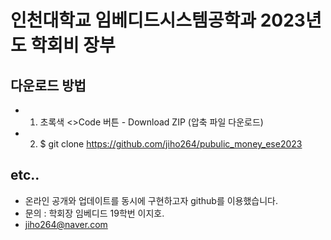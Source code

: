 # 인천대학교 임베디드시스템공학과 2023년도 학회비 장부

## 다운로드 방법
- 1. 초록색 <>Code 버튼 - Download ZIP (압축 파일 다운로드)
- 2. $ git clone https://github.com/jiho264/pubulic_money_ese2023

## etc..
- 온라인 공개와 업데이트를 동시에 구현하고자 github를 이용했습니다.
- 문의 : 학회장 임베디드 19학번 이지호.
- jiho264@naver.com
